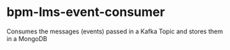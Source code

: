 # bpm-lms-event-consumer
Consumes the messages (events) passed in a Kafka Topic and stores them in a MongoDB
